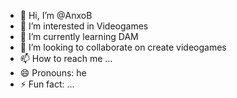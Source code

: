- 👋 Hi, I’m @AnxoB
- 👀 I’m interested in Videogames
- 🌱 I’m currently learning DAM
- 💞️ I’m looking to collaborate on create videogames
- 📫 How to reach me ...
- 😄 Pronouns: he
- ⚡ Fun fact: ...

<!---
AnxoB/AnxoB is a ✨ special ✨ repository because its `README.md` (this file) appears on your GitHub profile.
You can click the Preview link to take a look at your changes.
--->
